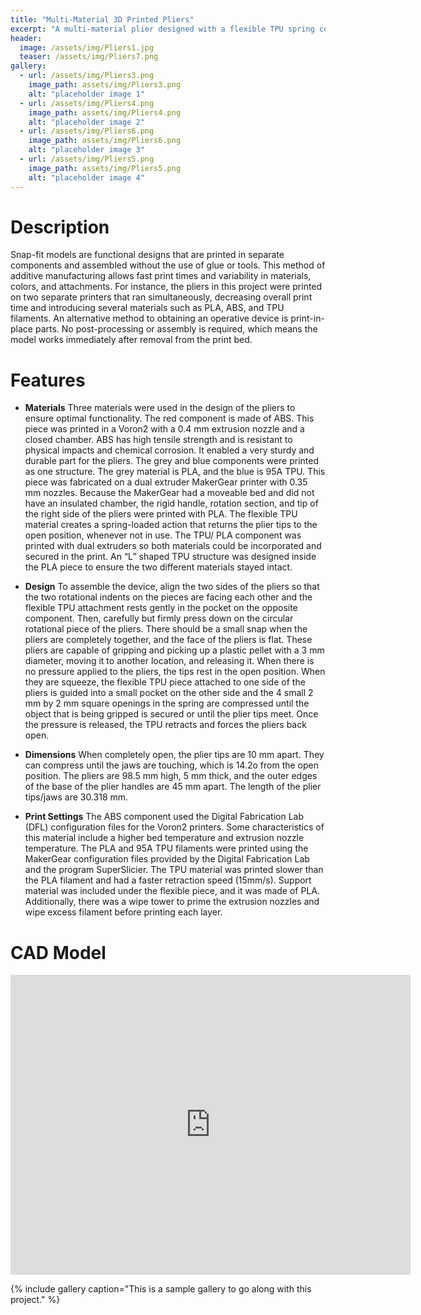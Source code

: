 ```yaml
---
title: "Multi-Material 3D Printed Pliers"
excerpt: "A multi-material plier designed with a flexible TPU spring component and rigid PLA body. These pliers are capable of handling 3 mm diameter plastic pellets."
header:
  image: /assets/img/Pliers1.jpg
  teaser: /assets/img/Pliers7.png
gallery:
  - url: /assets/img/Pliers3.png
    image_path: assets/img/Pliers3.png
    alt: "placeholder image 1"
  - url: /assets/img/Pliers4.png
    image_path: assets/img/Pliers4.png
    alt: "placeholder image 2"
  - url: /assets/img/Pliers6.png
    image_path: assets/img/Pliers6.png
    alt: "placeholder image 3"
  - url: /assets/img/Pliers5.png
    image_path: assets/img/Pliers5.png
    alt: "placeholder image 4"
---
```


# Description
Snap-fit models are functional designs that are printed in separate components and assembled without the use of glue or tools. This method of additive manufacturing allows fast print times and variability in materials, colors, and attachments. For instance, the pliers in this project were printed on two separate printers that ran simultaneously, decreasing overall print time and introducing several materials such as PLA, ABS, and TPU filaments. An alternative method to obtaining an operative device is print-in-place parts. No post-processing or assembly is required, which means the model works immediately after removal from the print bed.

# Features
* **Materials** Three materials were used in the design of the pliers to ensure optimal functionality. The red component is made of ABS. This piece was printed in a Voron2 with a 0.4 mm extrusion nozzle and a closed chamber. ABS has high tensile strength and is resistant to physical impacts and chemical corrosion. It enabled a very sturdy and durable part for the pliers. The grey and blue components were printed as one structure. The grey material is PLA, and the blue is 95A TPU. This piece was fabricated on a dual extruder MakerGear printer with 0.35 mm nozzles. Because the MakerGear had a moveable bed and did not have an insulated chamber, the rigid handle, rotation section, and tip of the right side of the pliers were printed with PLA. The flexible TPU material creates a spring-loaded action that returns the plier tips to the open position, whenever not in use. The TPU/ PLA component was printed with dual extruders so both materials could be incorporated and secured in the print. An “L” shaped TPU structure was designed inside the PLA piece to ensure the two different materials stayed intact. 

* **Design** To assemble the device, align the two sides of the pliers so that the two rotational indents on the pieces are facing each other and the flexible TPU attachment rests gently in the pocket on the opposite component. Then, carefully but firmly press down on the circular rotational piece of the pliers. There should be a small snap when the pliers are completely together, and the face of the pliers is flat. These pliers are capable of gripping and picking up a plastic pellet with a 3 mm diameter, moving it to another location, and releasing it. When there is no pressure applied to the pliers, the tips rest in the open position. When they are squeeze, the flexible TPU piece attached to one side of the pliers is guided into a small pocket on the other side and the 4 small 2 mm by 2 mm square openings in the spring are compressed until the object that is being gripped is secured or until the plier tips meet. Once the pressure is released, the TPU retracts and forces the pliers back open. 

* **Dimensions** When completely open, the plier tips are 10 mm apart. They can compress until the jaws are touching, which is 14.2o from the open position. The pliers are 98.5 mm high, 5 mm thick, and the outer edges of the base of the plier handles are 45 mm apart. The length of the plier tips/jaws are 30.318 mm. 

* **Print Settings** The ABS component used the Digital Fabrication Lab (DFL) configuration files for the Voron2 printers. Some characteristics of this material include a higher bed temperature and extrusion nozzle temperature. The PLA and 95A TPU filaments were printed using the MakerGear configuration files provided by the Digital Fabrication Lab and the program SuperSlicier. The TPU material was printed slower than the PLA filament and had a faster retraction speed (15mm/s). Support material was included under the flexible piece, and it was made of PLA. Additionally, there was a wipe tower to prime the extrusion nozzles and wipe excess filament before printing each layer. 

# CAD Model
<iframe src="https://a360.co/3IWAatx" width="640" height="480" allowfullscreen="true" webkitallowfullscreen="true" mozallowfullscreen="true"  frameborder="0"></iframe>

{% include gallery caption="This is a sample gallery to go along with this project." %}
